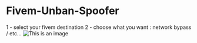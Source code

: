 # Fivem-Unban-Spoofer


1 - select your fivem destination 
2 - choose what you want : network bypass / etc...
![This is an image](https://myoctocat.com/assets/images/base-octocat.svg)
